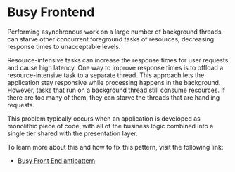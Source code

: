 # Busy Frontend

Performing asynchronous work on a large number of background threads can starve other concurrent foreground tasks of resources, decreasing response times to unacceptable levels.

Resource-intensive tasks can increase the response times for user requests and cause high latency. One way to improve response times is to offload a resource-intensive task to a separate thread. This approach lets the application stay responsive while processing happens in the background. However, tasks that run on a background thread still consume resources. If there are too many of them, they can starve the threads that are handling requests.

This problem typically occurs when an application is developed as monolithic piece of code, with all of the business logic combined into a single tier shared with the presentation layer.

To learn more about this and how to fix this pattern, visit the following link:

- [Busy Front End antipattern](https://learn.microsoft.com/en-us/azure/architecture/antipatterns/busy-front-end/)
